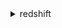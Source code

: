 <details>

<summary>
redshift
</summary>

- <details><summary>accept-reserved-node-exchange</summary>

  * --reserved-node-id
  * --target-reserved-node-offering-id
  * --cli-input-json
  * --cli-input-yaml
  * --generate-cli-skeleton


- <details><summary>add-partner</summary>

  * --account-id
  * --cluster-identifier
  * --database-name
  * --partner-name
  * --cli-input-json
  * --cli-input-yaml
  * --generate-cli-skeleton


- <details><summary>authorize-cluster-security-group-ingress</summary>

  * --cluster-security-group-name
  * --cidrip
  * --ec2-security-group-name
  * --ec2-security-group-owner-id
  * --cli-input-json
  * --cli-input-yaml
  * --generate-cli-skeleton


- <details><summary>authorize-endpoint-access</summary>

  * --cluster-identifier
  * --account
  * --vpc-ids
  * --cli-input-json
  * --cli-input-yaml
  * --generate-cli-skeleton


- <details><summary>authorize-snapshot-access</summary>

  * --snapshot-identifier
  * --snapshot-cluster-identifier
  * --account-with-restore-access
  * --cli-input-json
  * --cli-input-yaml
  * --generate-cli-skeleton


- <details><summary>batch-delete-cluster-snapshots</summary>

  * --identifiers
  * --cli-input-json
  * --cli-input-yaml
  * --generate-cli-skeleton


- <details><summary>batch-modify-cluster-snapshots</summary>

  * --snapshot-identifier-list
  * --manual-snapshot-retention-period
  * --force
  * --no-force
  * --cli-input-json
  * --cli-input-yaml
  * --generate-cli-skeleton


- <details><summary>cancel-resize</summary>

  * --cluster-identifier
  * --cli-input-json
  * --cli-input-yaml
  * --generate-cli-skeleton


- <details><summary>copy-cluster-snapshot</summary>

  * --source-snapshot-identifier
  * --source-snapshot-cluster-identifier
  * --target-snapshot-identifier
  * --manual-snapshot-retention-period
  * --cli-input-json
  * --cli-input-yaml
  * --generate-cli-skeleton


- <details><summary>create-authentication-profile</summary>

  * --authentication-profile-name
  * --authentication-profile-content
  * --cli-input-json
  * --cli-input-yaml
  * --generate-cli-skeleton


- <details><summary>create-cluster</summary>

  * --db-name
  * --cluster-identifier
  * --cluster-type
  * --node-type
  * --master-username
  * --master-user-password
  * --cluster-security-groups
  * --vpc-security-group-ids
  * --cluster-subnet-group-name
  * --availability-zone
  * --preferred-maintenance-window
  * --cluster-parameter-group-name
  * --automated-snapshot-retention-period
  * --manual-snapshot-retention-period
  * --port
  * --cluster-version
  * --allow-version-upgrade
  * --no-allow-version-upgrade
  * --number-of-nodes
  * --publicly-accessible
  * --no-publicly-accessible
  * --encrypted
  * --no-encrypted
  * --hsm-client-certificate-identifier
  * --hsm-configuration-identifier
  * --elastic-ip
  * --tags
  * --kms-key-id
  * --enhanced-vpc-routing
  * --no-enhanced-vpc-routing
  * --additional-info
  * --iam-roles
  * --maintenance-track-name
  * --snapshot-schedule-identifier
  * --availability-zone-relocation
  * --no-availability-zone-relocation
  * --aqua-configuration-status
  * --cli-input-json
  * --cli-input-yaml
  * --generate-cli-skeleton


- <details><summary>create-cluster-parameter-group</summary>

  * --parameter-group-name
  * --parameter-group-family
  * --description
  * --tags
  * --cli-input-json
  * --cli-input-yaml
  * --generate-cli-skeleton


- <details><summary>create-cluster-security-group</summary>

  * --cluster-security-group-name
  * --description
  * --tags
  * --cli-input-json
  * --cli-input-yaml
  * --generate-cli-skeleton


- <details><summary>create-cluster-snapshot</summary>

  * --snapshot-identifier
  * --cluster-identifier
  * --manual-snapshot-retention-period
  * --tags
  * --cli-input-json
  * --cli-input-yaml
  * --generate-cli-skeleton


- <details><summary>create-cluster-subnet-group</summary>

  * --cluster-subnet-group-name
  * --description
  * --subnet-ids
  * --tags
  * --cli-input-json
  * --cli-input-yaml
  * --generate-cli-skeleton


- <details><summary>create-endpoint-access</summary>

  * --cluster-identifier
  * --resource-owner
  * --endpoint-name
  * --subnet-group-name
  * --vpc-security-group-ids
  * --cli-input-json
  * --cli-input-yaml
  * --generate-cli-skeleton


- <details><summary>create-event-subscription</summary>

  * --subscription-name
  * --sns-topic-arn
  * --source-type
  * --source-ids
  * --event-categories
  * --severity
  * --enabled
  * --no-enabled
  * --tags
  * --cli-input-json
  * --cli-input-yaml
  * --generate-cli-skeleton


- <details><summary>create-hsm-client-certificate</summary>

  * --hsm-client-certificate-identifier
  * --tags
  * --cli-input-json
  * --cli-input-yaml
  * --generate-cli-skeleton


- <details><summary>create-hsm-configuration</summary>

  * --hsm-configuration-identifier
  * --description
  * --hsm-ip-address
  * --hsm-partition-name
  * --hsm-partition-password
  * --hsm-server-public-certificate
  * --tags
  * --cli-input-json
  * --cli-input-yaml
  * --generate-cli-skeleton


- <details><summary>create-scheduled-action</summary>

  * --scheduled-action-name
  * --target-action
  * --schedule
  * --iam-role
  * --scheduled-action-description
  * --start-time
  * --end-time
  * --enable
  * --no-enable
  * --cli-input-json
  * --cli-input-yaml
  * --generate-cli-skeleton


- <details><summary>create-snapshot-copy-grant</summary>

  * --snapshot-copy-grant-name
  * --kms-key-id
  * --tags
  * --cli-input-json
  * --cli-input-yaml
  * --generate-cli-skeleton


- <details><summary>create-snapshot-schedule</summary>

  * --schedule-definitions
  * --schedule-identifier
  * --schedule-description
  * --tags
  * --dry-run
  * --no-dry-run
  * --next-invocations
  * --cli-input-json
  * --cli-input-yaml
  * --generate-cli-skeleton


- <details><summary>create-tags</summary>

  * --resource-name
  * --tags
  * --cli-input-json
  * --cli-input-yaml
  * --generate-cli-skeleton


- <details><summary>create-usage-limit</summary>

  * --cluster-identifier
  * --feature-type
  * --limit-type
  * --amount
  * --period
  * --breach-action
  * --tags
  * --cli-input-json
  * --cli-input-yaml
  * --generate-cli-skeleton


- <details><summary>delete-authentication-profile</summary>

  * --authentication-profile-name
  * --cli-input-json
  * --cli-input-yaml
  * --generate-cli-skeleton


- <details><summary>delete-cluster</summary>

  * --cluster-identifier
  * --skip-final-cluster-snapshot
  * --no-skip-final-cluster-snapshot
  * --final-cluster-snapshot-identifier
  * --final-cluster-snapshot-retention-period
  * --cli-input-json
  * --cli-input-yaml
  * --generate-cli-skeleton


- <details><summary>delete-cluster-parameter-group</summary>

  * --parameter-group-name
  * --cli-input-json
  * --cli-input-yaml
  * --generate-cli-skeleton


- <details><summary>delete-cluster-security-group</summary>

  * --cluster-security-group-name
  * --cli-input-json
  * --cli-input-yaml
  * --generate-cli-skeleton


- <details><summary>delete-cluster-snapshot</summary>

  * --snapshot-identifier
  * --snapshot-cluster-identifier
  * --cli-input-json
  * --cli-input-yaml
  * --generate-cli-skeleton


- <details><summary>delete-cluster-subnet-group</summary>

  * --cluster-subnet-group-name
  * --cli-input-json
  * --cli-input-yaml
  * --generate-cli-skeleton


- <details><summary>delete-endpoint-access</summary>

  * --endpoint-name
  * --cli-input-json
  * --cli-input-yaml
  * --generate-cli-skeleton


- <details><summary>delete-event-subscription</summary>

  * --subscription-name
  * --cli-input-json
  * --cli-input-yaml
  * --generate-cli-skeleton


- <details><summary>delete-hsm-client-certificate</summary>

  * --hsm-client-certificate-identifier
  * --cli-input-json
  * --cli-input-yaml
  * --generate-cli-skeleton


- <details><summary>delete-hsm-configuration</summary>

  * --hsm-configuration-identifier
  * --cli-input-json
  * --cli-input-yaml
  * --generate-cli-skeleton


- <details><summary>delete-partner</summary>

  * --account-id
  * --cluster-identifier
  * --database-name
  * --partner-name
  * --cli-input-json
  * --cli-input-yaml
  * --generate-cli-skeleton


- <details><summary>delete-scheduled-action</summary>

  * --scheduled-action-name
  * --cli-input-json
  * --cli-input-yaml
  * --generate-cli-skeleton


- <details><summary>delete-snapshot-copy-grant</summary>

  * --snapshot-copy-grant-name
  * --cli-input-json
  * --cli-input-yaml
  * --generate-cli-skeleton


- <details><summary>delete-snapshot-schedule</summary>

  * --schedule-identifier
  * --cli-input-json
  * --cli-input-yaml
  * --generate-cli-skeleton


- <details><summary>delete-tags</summary>

  * --resource-name
  * --tag-keys
  * --cli-input-json
  * --cli-input-yaml
  * --generate-cli-skeleton


- <details><summary>delete-usage-limit</summary>

  * --usage-limit-id
  * --cli-input-json
  * --cli-input-yaml
  * --generate-cli-skeleton


- <details><summary>describe-account-attributes</summary>

  * --attribute-names
  * --cli-input-json
  * --cli-input-yaml
  * --generate-cli-skeleton


- <details><summary>describe-authentication-profiles</summary>

  * --authentication-profile-name
  * --cli-input-json
  * --cli-input-yaml
  * --generate-cli-skeleton


- <details><summary>describe-cluster-db-revisions</summary>

  * --cluster-identifier
  * --cli-input-json
  * --cli-input-yaml
  * --starting-token
  * --page-size
  * --max-items
  * --generate-cli-skeleton


- <details><summary>describe-cluster-parameter-groups</summary>

  * --parameter-group-name
  * --tag-keys
  * --tag-values
  * --cli-input-json
  * --cli-input-yaml
  * --starting-token
  * --page-size
  * --max-items
  * --generate-cli-skeleton


- <details><summary>describe-cluster-parameters</summary>

  * --parameter-group-name
  * --source
  * --cli-input-json
  * --cli-input-yaml
  * --starting-token
  * --page-size
  * --max-items
  * --generate-cli-skeleton


- <details><summary>describe-clusters</summary>

  * --cluster-identifier
  * --tag-keys
  * --tag-values
  * --cli-input-json
  * --cli-input-yaml
  * --starting-token
  * --page-size
  * --max-items
  * --generate-cli-skeleton


- <details><summary>describe-cluster-security-groups</summary>

  * --cluster-security-group-name
  * --tag-keys
  * --tag-values
  * --cli-input-json
  * --cli-input-yaml
  * --starting-token
  * --page-size
  * --max-items
  * --generate-cli-skeleton


- <details><summary>describe-cluster-snapshots</summary>

  * --cluster-identifier
  * --snapshot-identifier
  * --snapshot-type
  * --start-time
  * --end-time
  * --owner-account
  * --tag-keys
  * --tag-values
  * --cluster-exists
  * --no-cluster-exists
  * --sorting-entities
  * --cli-input-json
  * --cli-input-yaml
  * --starting-token
  * --page-size
  * --max-items
  * --generate-cli-skeleton


- <details><summary>describe-cluster-subnet-groups</summary>

  * --cluster-subnet-group-name
  * --tag-keys
  * --tag-values
  * --cli-input-json
  * --cli-input-yaml
  * --starting-token
  * --page-size
  * --max-items
  * --generate-cli-skeleton


- <details><summary>describe-cluster-tracks</summary>

  * --maintenance-track-name
  * --cli-input-json
  * --cli-input-yaml
  * --starting-token
  * --page-size
  * --max-items
  * --generate-cli-skeleton


- <details><summary>describe-cluster-versions</summary>

  * --cluster-version
  * --cluster-parameter-group-family
  * --cli-input-json
  * --cli-input-yaml
  * --starting-token
  * --page-size
  * --max-items
  * --generate-cli-skeleton


- <details><summary>describe-default-cluster-parameters</summary>

  * --parameter-group-family
  * --cli-input-json
  * --cli-input-yaml
  * --starting-token
  * --page-size
  * --max-items
  * --generate-cli-skeleton


- <details><summary>describe-endpoint-access</summary>

  * --cluster-identifier
  * --resource-owner
  * --endpoint-name
  * --vpc-id
  * --cli-input-json
  * --cli-input-yaml
  * --starting-token
  * --page-size
  * --max-items
  * --generate-cli-skeleton


- <details><summary>describe-endpoint-authorization</summary>

  * --cluster-identifier
  * --account
  * --grantee
  * --no-grantee
  * --cli-input-json
  * --cli-input-yaml
  * --starting-token
  * --page-size
  * --max-items
  * --generate-cli-skeleton


- <details><summary>describe-event-categories</summary>

  * --source-type
  * --cli-input-json
  * --cli-input-yaml
  * --generate-cli-skeleton


- <details><summary>describe-events</summary>

  * --source-identifier
  * --source-type
  * --start-time
  * --end-time
  * --duration
  * --cli-input-json
  * --cli-input-yaml
  * --starting-token
  * --page-size
  * --max-items
  * --generate-cli-skeleton


- <details><summary>describe-event-subscriptions</summary>

  * --subscription-name
  * --tag-keys
  * --tag-values
  * --cli-input-json
  * --cli-input-yaml
  * --starting-token
  * --page-size
  * --max-items
  * --generate-cli-skeleton


- <details><summary>describe-hsm-client-certificates</summary>

  * --hsm-client-certificate-identifier
  * --tag-keys
  * --tag-values
  * --cli-input-json
  * --cli-input-yaml
  * --starting-token
  * --page-size
  * --max-items
  * --generate-cli-skeleton


- <details><summary>describe-hsm-configurations</summary>

  * --hsm-configuration-identifier
  * --tag-keys
  * --tag-values
  * --cli-input-json
  * --cli-input-yaml
  * --starting-token
  * --page-size
  * --max-items
  * --generate-cli-skeleton


- <details><summary>describe-logging-status</summary>

  * --cluster-identifier
  * --cli-input-json
  * --cli-input-yaml
  * --generate-cli-skeleton


- <details><summary>describe-node-configuration-options</summary>

  * --action-type
  * --cluster-identifier
  * --snapshot-identifier
  * --owner-account
  * --filters
  * --cli-input-json
  * --cli-input-yaml
  * --starting-token
  * --page-size
  * --max-items
  * --generate-cli-skeleton


- <details><summary>describe-orderable-cluster-options</summary>

  * --cluster-version
  * --node-type
  * --cli-input-json
  * --cli-input-yaml
  * --starting-token
  * --page-size
  * --max-items
  * --generate-cli-skeleton


- <details><summary>describe-partners</summary>

  * --account-id
  * --cluster-identifier
  * --database-name
  * --partner-name
  * --cli-input-json
  * --cli-input-yaml
  * --generate-cli-skeleton


- <details><summary>describe-reserved-node-offerings</summary>

  * --reserved-node-offering-id
  * --cli-input-json
  * --cli-input-yaml
  * --starting-token
  * --page-size
  * --max-items
  * --generate-cli-skeleton


- <details><summary>describe-reserved-nodes</summary>

  * --reserved-node-id
  * --cli-input-json
  * --cli-input-yaml
  * --starting-token
  * --page-size
  * --max-items
  * --generate-cli-skeleton


- <details><summary>describe-resize</summary>

  * --cluster-identifier
  * --cli-input-json
  * --cli-input-yaml
  * --generate-cli-skeleton


- <details><summary>describe-scheduled-actions</summary>

  * --scheduled-action-name
  * --target-action-type
  * --start-time
  * --end-time
  * --active
  * --no-active
  * --filters
  * --cli-input-json
  * --cli-input-yaml
  * --starting-token
  * --page-size
  * --max-items
  * --generate-cli-skeleton


- <details><summary>describe-snapshot-copy-grants</summary>

  * --snapshot-copy-grant-name
  * --tag-keys
  * --tag-values
  * --cli-input-json
  * --cli-input-yaml
  * --starting-token
  * --page-size
  * --max-items
  * --generate-cli-skeleton


- <details><summary>describe-snapshot-schedules</summary>

  * --cluster-identifier
  * --schedule-identifier
  * --tag-keys
  * --tag-values
  * --cli-input-json
  * --cli-input-yaml
  * --starting-token
  * --page-size
  * --max-items
  * --generate-cli-skeleton


- <details><summary>describe-storage</summary>

  * --cli-input-json
  * --cli-input-yaml
  * --generate-cli-skeleton


- <details><summary>describe-table-restore-status</summary>

  * --cluster-identifier
  * --table-restore-request-id
  * --cli-input-json
  * --cli-input-yaml
  * --starting-token
  * --page-size
  * --max-items
  * --generate-cli-skeleton


- <details><summary>describe-tags</summary>

  * --resource-name
  * --resource-type
  * --tag-keys
  * --tag-values
  * --cli-input-json
  * --cli-input-yaml
  * --starting-token
  * --page-size
  * --max-items
  * --generate-cli-skeleton


- <details><summary>describe-usage-limits</summary>

  * --usage-limit-id
  * --cluster-identifier
  * --feature-type
  * --tag-keys
  * --tag-values
  * --cli-input-json
  * --cli-input-yaml
  * --starting-token
  * --page-size
  * --max-items
  * --generate-cli-skeleton


- <details><summary>disable-logging</summary>

  * --cluster-identifier
  * --cli-input-json
  * --cli-input-yaml
  * --generate-cli-skeleton


- <details><summary>disable-snapshot-copy</summary>

  * --cluster-identifier
  * --cli-input-json
  * --cli-input-yaml
  * --generate-cli-skeleton


- <details><summary>enable-logging</summary>

  * --cluster-identifier
  * --bucket-name
  * --s3-key-prefix
  * --cli-input-json
  * --cli-input-yaml
  * --generate-cli-skeleton


- <details><summary>enable-snapshot-copy</summary>

  * --cluster-identifier
  * --destination-region
  * --retention-period
  * --snapshot-copy-grant-name
  * --manual-snapshot-retention-period
  * --cli-input-json
  * --cli-input-yaml
  * --generate-cli-skeleton


- <details><summary>get-cluster-credentials</summary>

  * --db-user
  * --db-name
  * --cluster-identifier
  * --duration-seconds
  * --auto-create
  * --no-auto-create
  * --db-groups
  * --cli-input-json
  * --cli-input-yaml
  * --generate-cli-skeleton


- <details><summary>get-reserved-node-exchange-offerings</summary>

  * --reserved-node-id
  * --cli-input-json
  * --cli-input-yaml
  * --starting-token
  * --page-size
  * --max-items
  * --generate-cli-skeleton


- <details><summary>help</summary>

  * 


- <details><summary>modify-aqua-configuration</summary>

  * --cluster-identifier
  * --aqua-configuration-status
  * --cli-input-json
  * --cli-input-yaml
  * --generate-cli-skeleton


- <details><summary>modify-authentication-profile</summary>

  * --authentication-profile-name
  * --authentication-profile-content
  * --cli-input-json
  * --cli-input-yaml
  * --generate-cli-skeleton


- <details><summary>modify-cluster</summary>

  * --cluster-identifier
  * --cluster-type
  * --node-type
  * --number-of-nodes
  * --cluster-security-groups
  * --vpc-security-group-ids
  * --master-user-password
  * --cluster-parameter-group-name
  * --automated-snapshot-retention-period
  * --manual-snapshot-retention-period
  * --preferred-maintenance-window
  * --cluster-version
  * --allow-version-upgrade
  * --no-allow-version-upgrade
  * --hsm-client-certificate-identifier
  * --hsm-configuration-identifier
  * --new-cluster-identifier
  * --publicly-accessible
  * --no-publicly-accessible
  * --elastic-ip
  * --enhanced-vpc-routing
  * --no-enhanced-vpc-routing
  * --maintenance-track-name
  * --encrypted
  * --no-encrypted
  * --kms-key-id
  * --availability-zone-relocation
  * --no-availability-zone-relocation
  * --availability-zone
  * --port
  * --cli-input-json
  * --cli-input-yaml
  * --generate-cli-skeleton


- <details><summary>modify-cluster-db-revision</summary>

  * --cluster-identifier
  * --revision-target
  * --cli-input-json
  * --cli-input-yaml
  * --generate-cli-skeleton


- <details><summary>modify-cluster-iam-roles</summary>

  * --cluster-identifier
  * --add-iam-roles
  * --remove-iam-roles
  * --cli-input-json
  * --cli-input-yaml
  * --generate-cli-skeleton


- <details><summary>modify-cluster-maintenance</summary>

  * --cluster-identifier
  * --defer-maintenance
  * --no-defer-maintenance
  * --defer-maintenance-identifier
  * --defer-maintenance-start-time
  * --defer-maintenance-end-time
  * --defer-maintenance-duration
  * --cli-input-json
  * --cli-input-yaml
  * --generate-cli-skeleton


- <details><summary>modify-cluster-parameter-group</summary>

  * --parameter-group-name
  * --parameters
  * --cli-input-json
  * --cli-input-yaml
  * --generate-cli-skeleton


- <details><summary>modify-cluster-snapshot</summary>

  * --snapshot-identifier
  * --manual-snapshot-retention-period
  * --force
  * --no-force
  * --cli-input-json
  * --cli-input-yaml
  * --generate-cli-skeleton


- <details><summary>modify-cluster-snapshot-schedule</summary>

  * --cluster-identifier
  * --schedule-identifier
  * --disassociate-schedule
  * --no-disassociate-schedule
  * --cli-input-json
  * --cli-input-yaml
  * --generate-cli-skeleton


- <details><summary>modify-cluster-subnet-group</summary>

  * --cluster-subnet-group-name
  * --description
  * --subnet-ids
  * --cli-input-json
  * --cli-input-yaml
  * --generate-cli-skeleton


- <details><summary>modify-endpoint-access</summary>

  * --endpoint-name
  * --vpc-security-group-ids
  * --cli-input-json
  * --cli-input-yaml
  * --generate-cli-skeleton


- <details><summary>modify-event-subscription</summary>

  * --subscription-name
  * --sns-topic-arn
  * --source-type
  * --source-ids
  * --event-categories
  * --severity
  * --enabled
  * --no-enabled
  * --cli-input-json
  * --cli-input-yaml
  * --generate-cli-skeleton


- <details><summary>modify-scheduled-action</summary>

  * --scheduled-action-name
  * --target-action
  * --schedule
  * --iam-role
  * --scheduled-action-description
  * --start-time
  * --end-time
  * --enable
  * --no-enable
  * --cli-input-json
  * --cli-input-yaml
  * --generate-cli-skeleton


- <details><summary>modify-snapshot-copy-retention-period</summary>

  * --cluster-identifier
  * --retention-period
  * --manual
  * --no-manual
  * --cli-input-json
  * --cli-input-yaml
  * --generate-cli-skeleton


- <details><summary>modify-snapshot-schedule</summary>

  * --schedule-identifier
  * --schedule-definitions
  * --cli-input-json
  * --cli-input-yaml
  * --generate-cli-skeleton


- <details><summary>modify-usage-limit</summary>

  * --usage-limit-id
  * --amount
  * --breach-action
  * --cli-input-json
  * --cli-input-yaml
  * --generate-cli-skeleton


- <details><summary>pause-cluster</summary>

  * --cluster-identifier
  * --cli-input-json
  * --cli-input-yaml
  * --generate-cli-skeleton


- <details><summary>purchase-reserved-node-offering</summary>

  * --reserved-node-offering-id
  * --node-count
  * --cli-input-json
  * --cli-input-yaml
  * --generate-cli-skeleton


- <details><summary>reboot-cluster</summary>

  * --cluster-identifier
  * --cli-input-json
  * --cli-input-yaml
  * --generate-cli-skeleton


- <details><summary>reset-cluster-parameter-group</summary>

  * --parameter-group-name
  * --reset-all-parameters
  * --no-reset-all-parameters
  * --parameters
  * --cli-input-json
  * --cli-input-yaml
  * --generate-cli-skeleton


- <details><summary>resize-cluster</summary>

  * --cluster-identifier
  * --cluster-type
  * --node-type
  * --number-of-nodes
  * --classic
  * --no-classic
  * --cli-input-json
  * --cli-input-yaml
  * --generate-cli-skeleton


- <details><summary>restore-from-cluster-snapshot</summary>

  * --cluster-identifier
  * --snapshot-identifier
  * --snapshot-cluster-identifier
  * --port
  * --availability-zone
  * --allow-version-upgrade
  * --no-allow-version-upgrade
  * --cluster-subnet-group-name
  * --publicly-accessible
  * --no-publicly-accessible
  * --owner-account
  * --hsm-client-certificate-identifier
  * --hsm-configuration-identifier
  * --elastic-ip
  * --cluster-parameter-group-name
  * --cluster-security-groups
  * --vpc-security-group-ids
  * --preferred-maintenance-window
  * --automated-snapshot-retention-period
  * --manual-snapshot-retention-period
  * --kms-key-id
  * --node-type
  * --enhanced-vpc-routing
  * --no-enhanced-vpc-routing
  * --additional-info
  * --iam-roles
  * --maintenance-track-name
  * --snapshot-schedule-identifier
  * --number-of-nodes
  * --availability-zone-relocation
  * --no-availability-zone-relocation
  * --aqua-configuration-status
  * --cli-input-json
  * --cli-input-yaml
  * --generate-cli-skeleton


- <details><summary>restore-table-from-cluster-snapshot</summary>

  * --cluster-identifier
  * --snapshot-identifier
  * --source-database-name
  * --source-schema-name
  * --source-table-name
  * --target-database-name
  * --target-schema-name
  * --new-table-name
  * --enable-case-sensitive-identifier
  * --no-enable-case-sensitive-identifier
  * --cli-input-json
  * --cli-input-yaml
  * --generate-cli-skeleton


- <details><summary>resume-cluster</summary>

  * --cluster-identifier
  * --cli-input-json
  * --cli-input-yaml
  * --generate-cli-skeleton


- <details><summary>revoke-cluster-security-group-ingress</summary>

  * --cluster-security-group-name
  * --cidrip
  * --ec2-security-group-name
  * --ec2-security-group-owner-id
  * --cli-input-json
  * --cli-input-yaml
  * --generate-cli-skeleton


- <details><summary>revoke-endpoint-access</summary>

  * --cluster-identifier
  * --account
  * --vpc-ids
  * --force
  * --no-force
  * --cli-input-json
  * --cli-input-yaml
  * --generate-cli-skeleton


- <details><summary>revoke-snapshot-access</summary>

  * --snapshot-identifier
  * --snapshot-cluster-identifier
  * --account-with-restore-access
  * --cli-input-json
  * --cli-input-yaml
  * --generate-cli-skeleton


- <details><summary>rotate-encryption-key</summary>

  * --cluster-identifier
  * --cli-input-json
  * --cli-input-yaml
  * --generate-cli-skeleton


- <details><summary>update-partner-status</summary>

  * --account-id
  * --cluster-identifier
  * --database-name
  * --partner-name
  * --status
  * --status-message
  * --cli-input-json
  * --cli-input-yaml
  * --generate-cli-skeleton


- <details><summary>wait</summary>

  * 


</details>

